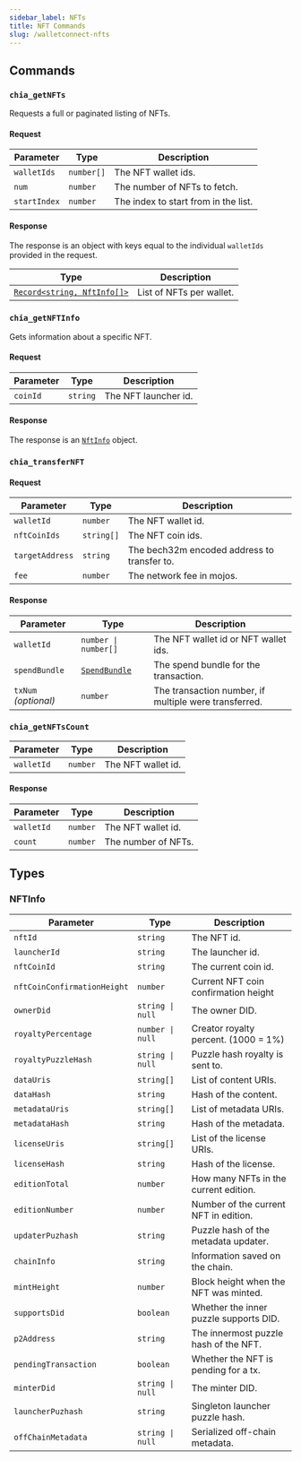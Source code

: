 ```yaml
---
sidebar_label: NFTs
title: NFT Commands
slug: /walletconnect-nfts
---
```


## Commands

### `chia_getNFTs`

Requests a full or paginated listing of NFTs.

#### Request

| Parameter    | Type       | Description                          |
| ------------ | ---------- | ------------------------------------ |
| `walletIds`  | `number[]` | The NFT wallet ids.                  |
| `num`        | `number`   | The number of NFTs to fetch.         |
| `startIndex` | `number`   | The index to start from in the list. |

#### Response

The response is an object with keys equal to the individual `walletIds` provided in the request.

| Type                                    | Description              |
| --------------------------------------- | ------------------------ |
| [`Record<string, NftInfo[]>`](#nftinfo) | List of NFTs per wallet. |

### `chia_getNFTInfo`

Gets information about a specific NFT.

#### Request

| Parameter | Type     | Description          |
| --------- | -------- | -------------------- |
| `coinId`  | `string` | The NFT launcher id. |

#### Response

The response is an [`NftInfo`](#nftinfo) object.

### `chia_transferNFT`

#### Request

| Parameter       | Type       | Description                                 |
| --------------- | ---------- | ------------------------------------------- |
| `walletId`      | `number`   | The NFT wallet id.                          |
| `nftCoinIds`    | `string[]` | The NFT coin ids.                           |
| `targetAddress` | `string`   | The bech32m encoded address to transfer to. |
| `fee`           | `number`   | The network fee in mojos.                   |

#### Response

| Parameter            | Type                                                 | Description                                           |
| -------------------- | ---------------------------------------------------- | ----------------------------------------------------- |
| `walletId`           | <code>number &#124; number[]</code>                  | The NFT wallet id or NFT wallet ids.                  |
| `spendBundle`        | [`SpendBundle`](/walletconnect-commands#spendbundle) | The spend bundle for the transaction.                 |
| `txNum` _(optional)_ | `number`                                             | The transaction number, if multiple were transferred. |

### `chia_getNFTsCount`

| Parameter  | Type     | Description        |
| ---------- | -------- | ------------------ |
| `walletId` | `number` | The NFT wallet id. |

#### Response

| Parameter  | Type     | Description         |
| ---------- | -------- | ------------------- |
| `walletId` | `number` | The NFT wallet id.  |
| `count`    | `number` | The number of NFTs. |

## Types

### NFTInfo

| Parameter                   | Type                            | Description                            |
| --------------------------- | ------------------------------- | -------------------------------------- |
| `nftId`                     | `string`                        | The NFT id.                            |
| `launcherId`                | `string`                        | The launcher id.                       |
| `nftCoinId`                 | `string`                        | The current coin id.                   |
| `nftCoinConfirmationHeight` | `number`                        | Current NFT coin confirmation height   |
| `ownerDid`                  | <code>string &#124; null</code> | The owner DID.                         |
| `royaltyPercentage`         | <code>number &#124; null</code> | Creator royalty percent. (1000 = 1%)   |
| `royaltyPuzzleHash`         | <code>string &#124; null</code> | Puzzle hash royalty is sent to.        |
| `dataUris`                  | `string[]`                      | List of content URIs.                  |
| `dataHash`                  | `string`                        | Hash of the content.                   |
| `metadataUris`              | `string[]`                      | List of metadata URIs.                 |
| `metadataHash`              | `string`                        | Hash of the metadata.                  |
| `licenseUris`               | `string[]`                      | List of the license URIs.              |
| `licenseHash`               | `string`                        | Hash of the license.                   |
| `editionTotal`              | `number`                        | How many NFTs in the current edition.  |
| `editionNumber`             | `number`                        | Number of the current NFT in edition.  |
| `updaterPuzhash`            | `string`                        | Puzzle hash of the metadata updater.   |
| `chainInfo`                 | `string`                        | Information saved on the chain.        |
| `mintHeight`                | `number`                        | Block height when the NFT was minted.  |
| `supportsDid`               | `boolean`                       | Whether the inner puzzle supports DID. |
| `p2Address`                 | `string`                        | The innermost puzzle hash of the NFT.  |
| `pendingTransaction`        | `boolean`                       | Whether the NFT is pending for a tx.   |
| `minterDid`                 | <code>string &#124; null</code> | The minter DID.                        |
| `launcherPuzhash`           | `string`                        | Singleton launcher puzzle hash.        |
| `offChainMetadata`          | <code>string &#124; null</code> | Serialized off-chain metadata.         |
